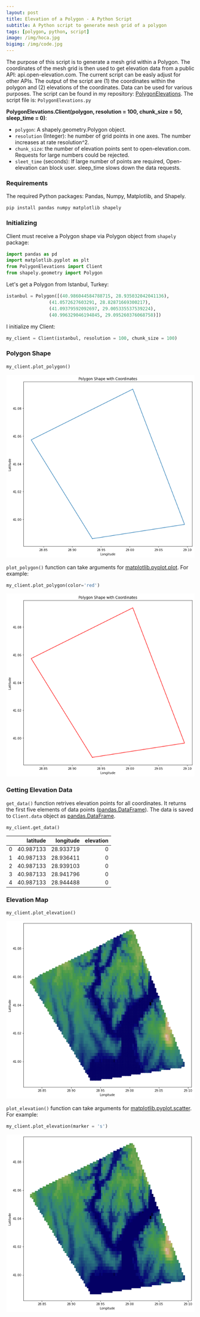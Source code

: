 ```yaml
---
layout: post
title: Elevation of a Polygon - A Python Script
subtitle: A Python script to generate mesh grid of a polygon
tags: [polygon, python, script]
image: /img/hoca.jpg
bigimg: /img/code.jpg
---
```


The purpose of this script is to generate a mesh grid within a Polygon. The coordinates of the mesh grid is then used to get elevation data from a public API: api.open-elevation.com. The current script can be easly adjust for other APIs. The output of the script are (1) the coordinates within the polygon and (2) elevations of the coordinates. Data can be used for various purposes. The script can be found in my repository: [PolygonElevations](https://github.com/alfurka/PolygonElevations). The script file is: `PolygonElevations.py`

**PolygonElevations.Client(polygon, resolution = 100, chunk_size = 50, sleep_time = 0)**:

- `polygon`: A shapely.geometry.Polygon object. 
- `resolution` (Integer): he number of grid points in one axes. The number increases at rate resolution^2. 
- `chunk_size`: the number of elevation points sent to open-elevation.com. Requests for large numbers could be rejected.
- `sleet_time` (seconds): If large number of points are required, Open-elevation can block user. sleep_time slows down the data requests. 

### Requirements


The required Python packages: Pandas, Numpy, Matplotlib, and Shapely.

```
pip install pandas numpy matplotlib shapely
```

### Initializing

Client must receive a Polygon shape via Polygon object from `shapely` package:

```Python
import pandas as pd
import matplotlib.pyplot as plt
from PolygonElevations import Client
from shapely.geometry import Polygon
```

Let's get a Polygon from Istanbul, Turkey:

```Python
istanbul = Polygon([(40.986044584788715, 28.935032042041136), 
                (41.0572627603291, 28.82871669300217), 
                (41.09379592092697, 29.005335537539224),
                (40.996329046194845, 29.095260376068758)])
```

I initialize my Client:

```Python
my_client = Client(istanbul, resolution = 100, chunk_size = 100)
```

### Polygon Shape

```Python
my_client.plot_polygon()
```
![](img/istanbul_poly.png)

`plot_polygon()` function can take arguments for [matplotlib.pyplot.plot](https://matplotlib.org/stable/api/_as_gen/matplotlib.pyplot.plot.html). For example:

```Python
my_client.plot_polygon(color='red')
```

![](img/istanbul_poly_red.png)

### Getting Elevation Data

`get_data()` function retrives elevation points for all coordinates. It returns the first five elements of data points ([pandas.DataFrame](https://pandas.pydata.org/docs/reference/api/pandas.DataFrame.html)). The data is saved to `Client.data` object as [pandas.DataFrame](https://pandas.pydata.org/docs/reference/api/pandas.DataFrame.html).

```Python
my_client.get_data()
```

|   |  latitude | longitude | elevation |
|--:|----------:|----------:|----------:|
| 0 | 40.987133 | 28.933719 |         0 |
| 1 | 40.987133 | 28.936411 |         0 |
| 2 | 40.987133 | 28.939103 |         0 |
| 3 | 40.987133 | 28.941796 |         0 |
| 4 | 40.987133 | 28.944488 |         0 |

### Elevation Map

```Python
my_client.plot_elevation()
```

![](img/istanbul_elev.png)

`plot_elevation()` function can take arguments for [matplotlib.pyplot.scatter](https://matplotlib.org/stable/api/_as_gen/matplotlib.pyplot.scatter.html). For example:

```Python
my_client.plot_elevation(marker = 's')
```

![](img/istanbul_elev_sq.png)
